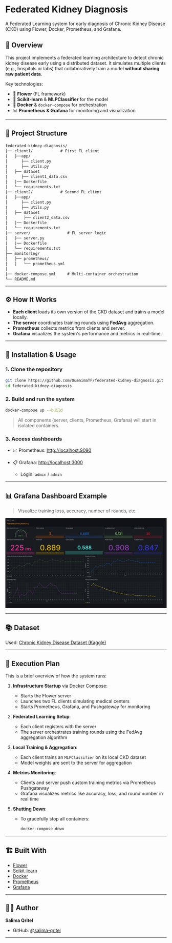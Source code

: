 # Federated Kidney Diagnosis 

A Federated Learning system for early diagnosis of Chronic Kidney Disease (CKD) using Flower, Docker, Prometheus, and Grafana.

## 🚀 Overview

This project implements a federated learning architecture to detect chronic kidney disease early using a distributed dataset. It simulates multiple clients (e.g., hospitals or labs) that collaboratively train a model **without sharing raw patient data**.

Key technologies:

* 🧠 **Flower** (FL framework)
* 🐍 **Scikit-learn** & **MLPClassifier** for the model
* 🐳 **Docker** & `docker-compose` for orchestration
* 📊 **Prometheus & Grafana** for monitoring and visualization

---

## 📁 Project Structure

```
federated-kidney-diagnosis/
├── client1/            # First FL client
|   ├──app/               
│      ├── client.py
|      ├── utils.py           
│   ├── dataset
|      ├── client1_data.csv
│   |── Dockerfile
│   └── requirements.txt
├── client2/            # Second FL client
|   ├──app/               
│      ├── client.py
|      ├── utils.py           
│   ├── dataset
|       ├── client2_data.csv
│   |── Dockerfile
│   └── requirements.txt
├── server/                # FL server logic
│   ├── server.py
|   |── Dockerfile
│   └── requirements.txt
├── monitoring/
│   ├── prometheus/
│   │   └── prometheus.yml
│    
├── docker-compose.yml     # Multi-container orchestration
└── README.md             
```

---

## ⚙️ How It Works

* **Each client** loads its own version of the CKD dataset and trains a model locally.
* **The server** coordinates training rounds using **FedAvg** aggregation.
* **Prometheus** collects metrics from clients and server.
* **Grafana** visualizes the system's performance and metrics in real-time.

---

## 🧪 Installation & Usage

### 1. Clone the repository

```bash
git clone https://github.com/OumaimaTF/federated-kidney-diagnosis.git
cd federated-kidney-diagnosis
```

### 2. Build and run the system

```bash
docker-compose up --build
```

> All components (server, clients, Prometheus, Grafana) will start in isolated containers.

### 3. Access dashboards

* 📈 Prometheus: [http://localhost:9090](http://localhost:9090)
* 📋 Grafana: [http://localhost:3000](http://localhost:3000)

  * Login: `admin` / `admin`

---

## 📊 Grafana Dashboard Example

> Visualize training loss, accuracy, number of rounds, etc.

![Grafana Screenshot](./monitoring/grafana/png/grafana.png)

---

## 📚 Dataset

Used: [Chronic Kidney Disease Dataset (Kaggle)](https://www.kaggle.com/datasets/rabieelkharoua/chronic-kidney-disease-dataset-analysis/data)

---


## 🧭 Execution Plan

This is a brief overview of how the system runs:

1. **Infrastructure Startup** via Docker Compose:
   - Starts the Flower server
   - Launches two FL clients simulating medical centers
   - Starts Prometheus, Grafana, and Pushgateway for monitoring

2. **Federated Learning Setup**:
   - Each client registers with the server
   - The server orchestrates training rounds using the FedAvg aggregation algorithm

3. **Local Training & Aggregation**:
   - Each client trains an `MLPClassifier` on its local CKD dataset
   - Model weights are sent to the server for aggregation

4. **Metrics Monitoring**:
   - Clients and server push custom training metrics via Prometheus Pushgateway
   - Grafana visualizes metrics like accuracy, loss, and round number in real time

5. **Shutting Down**:
   - To gracefully stop all containers:
     ```bash
     docker-compose down
     ```

---


## 🏗️ Built With

* [Flower](https://flower.dev/)
* [Scikit-learn](https://scikit-learn.org/)
* [Docker](https://www.docker.com/)
* [Prometheus](https://prometheus.io/)
* [Grafana](https://grafana.com/)

---

## 🧑‍💻 Author

**Salima Qritel**

* GitHub: [@salima-qritel](https://github.com/salima-qritel)
  

---
